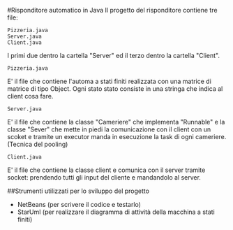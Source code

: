 #Risponditore automatico in Java
Il progetto del risponditore contiene tre file:
```
Pizzeria.java
Server.java
Client.java
```
I primi due dentro la cartella "Server" ed il terzo dentro la cartella "Client".

```
Pizzeria.java
```
E' il file che contiene l'automa a stati finiti realizzata con una matrice di matrice di tipo Object. Ogni stato stato consiste in una stringa che indica al client cosa fare.

```
Server.java
``` 
E' il file che contiene la classe "Cameriere" che implementa "Runnable" e la classe "Sever" che mette in piedi la comunicazione con il client con un scoket e tramite un executor manda in esecuzione la task di ogni cameriere. (Tecnica del pooling)

```
Client.java
```
E' il file che contiene la classe client e comunica con il server tramite socket: prendendo tutti gli input del cliente e mandandolo al server.

##Strumenti utilizzati per lo sviluppo del progetto
- NetBeans (per scrivere il codice e testarlo)
- StarUml (per realizzare il diagramma di attività della macchina a stati finiti)
